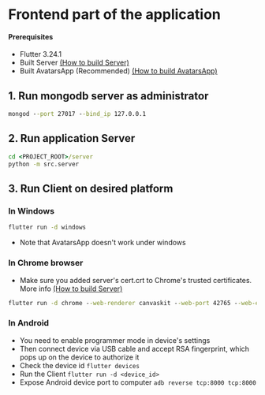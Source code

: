 # Frontend part of the application 
#### Prerequisites
- Flutter 3.24.1
- Built Server [(How to build Server)](../server/README.md)
- Built AvatarsApp (Recommended) [(How to build AvatarsApp)](unity/README.md)

## 1. Run mongodb server as administrator
```cmd
mongod --port 27017 --bind_ip 127.0.0.1
```

## 2. Run application Server
```cmd
cd <PROJECT_ROOT>/server
python -m src.server
```

## 3. Run Client on desired platform

### In Windows
```cmd
flutter run -d windows
```
- Note that AvatarsApp doesn't work under windows

### In Chrome browser
- Make sure you added server's cert.crt to Chrome's trusted certificates. More info [(How to build Server)](../server/README.md)
```cmd
flutter run -d chrome --web-renderer canvaskit --web-port 42765 --web-enable-expression-evaluation
```

### In Android
- You need to enable programmer mode in device's settings
- Then connect device via USB cable and accept RSA fingerprint, which pops up on the device to authorize it
- Check the device id `flutter devices`
- Run the Client `flutter run -d <device_id>`
- Expose Android device port to computer `adb reverse tcp:8000 tcp:8000`
